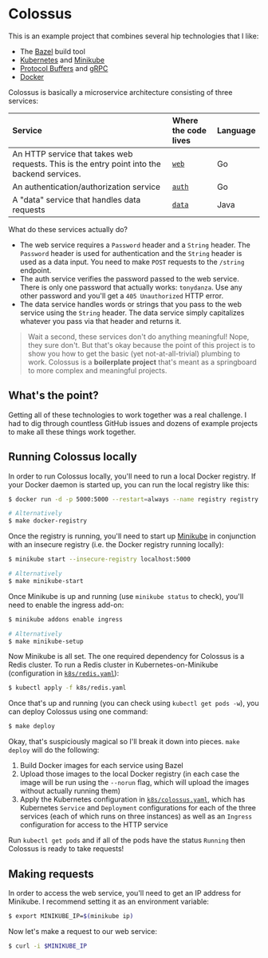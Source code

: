 # Colossus

This is an example project that combines several hip technologies that I like:

* The [Bazel](https://bazel.build) build tool
* [Kubernetes](https://kubernetes.io) and [Minikube](https://kubernetes.io/docs/getting-started-guides/minikube/)
* [Protocol Buffers](https://developers.google.com/protocol-buffers/) and [gRPC](https://grpc.io)
* [Docker](https://docker.com)

Colossus is basically a microservice architecture consisting of three services:

Service | Where the code lives | Language
:-------|:---------------------|:--------
An HTTP service that takes web requests. This is the entry point into the backend services. | [`web`](web) | Go
An authentication/authorization service | [`auth`](auth) | Go
A "data" service that handles data requests | [`data`](data) | Java

What do these services actually do?

* The web service requires a `Password` header and a `String` header. The `Password` header is used for authentication and the `String` header is used as a data input. You need to make `POST` requests to the `/string` endpoint.
* The auth service verifies the password passed to the web service. There is only one password that actually works: `tonydanza`. Use any other password and you'll get a `405 Unauthorized` HTTP error.
* The data service handles words or strings that you pass to the web service using the `String` header. The data service simply capitalizes whatever you pass via that header and returns it.

> Wait a second, these services don't do anything meaningful! Nope, they sure don't. But that's okay because the point of this project is to show you how to get the basic (yet not-at-all-trivial) plumbing to work. Colossus is a **boilerplate project** that's meant as a springboard to more complex and meaningful projects.

## What's the point?

Getting all of these technologies to work together was a real challenge. I had to dig through countless GitHub issues and dozens of example projects to make all these things work together.

## Running Colossus locally

In order to run Colossus locally, you'll need to run a local Docker registry. If your Docker daemon is started up, you can run the local registry like this:

```bash
$ docker run -d -p 5000:5000 --restart=always --name registry registry:2

# Alternatively
$ make docker-registry
```

Once the registry is running, you'll need to start up [Minikube](https://kubernetes.io/docs/getting-started-guides/minikube/) in conjunction with an insecure registry (i.e. the Docker registry running locally):

```bash
$ minikube start --insecure-registry localhost:5000

# Alternatively
$ make minikube-start
```

Once Minikube is up and running (use `minikube status` to check), you'll need to enable the ingress add-on:

```bash
$ minikube addons enable ingress

# Alternatively
$ make minikube-setup
```

Now Minikube is all set. The one required dependency for Colossus is a Redis cluster. To run a Redis cluster in Kubernetes-on-Minikube (configuration in [`k8s/redis.yaml`](k8s/redis.yaml)):

```bash
$ kubectl apply -f k8s/redis.yaml
```

Once that's up and running (you can check using `kubectl get pods -w`), you can deploy Colossus using one command:

```bash
$ make deploy
```

Okay, that's suspiciously magical so I'll break it down into pieces. `make deploy` will do the following:

1. Build Docker images for each service using Bazel
1. Upload those images to the local Docker registry (in each case the image will be run using the `--norun` flag, which will upload the images without actually running them)
1. Apply the Kubernetes configuration in [`k8s/colossus.yaml`](k8s/colossus.yaml), which has Kubernetes `Service` and `Deployment` configurations for each of the three services (each of which runs on three instances) as well as an `Ingress` configuration for access to the HTTP service

Run `kubectl get pods` and if all of the pods have the status `Running` then Colossus is ready to take requests!

## Making requests

In order to access the web service, you'll need to get an IP address for Minikube. I recommend setting it as an environment variable:

```bash
$ export MINIKUBE_IP=$(minikube ip)
```

Now let's make a request to our web service:

```bash
$ curl -i $MINIKUBE_IP
```